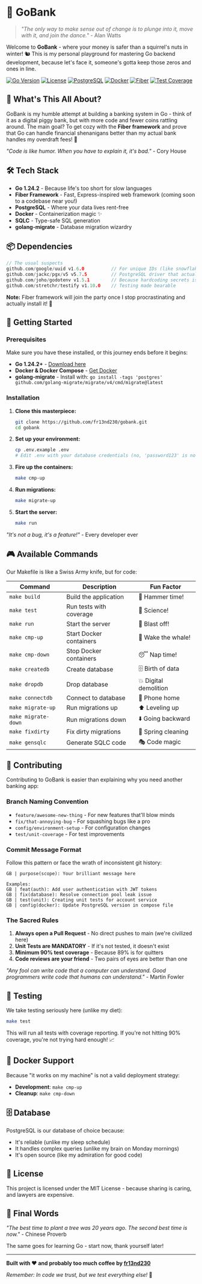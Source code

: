 # 🏦 GoBank

> *"The only way to make sense out of change is to plunge into it, move with it, and join the dance."* - Alan Watts

Welcome to **GoBank** - where your money is safer than a squirrel's nuts in winter! 🐿️ This is my personal playground for mastering Go backend development, because let's face it, someone's gotta keep those zeros and ones in line.

[![Go Version](https://img.shields.io/badge/Go-1.24.2-00ADD8?style=for-the-badge&logo=go)](https://golang.org/)
[![License](https://img.shields.io/badge/License-MIT-green.svg?style=for-the-badge)](https://opensource.org/licenses/MIT)
[![PostgreSQL](https://img.shields.io/badge/PostgreSQL-336791?style=for-the-badge&logo=postgresql&logoColor=white)](https://www.postgresql.org/)
[![Docker](https://img.shields.io/badge/Docker-2496ED?style=for-the-badge&logo=docker&logoColor=white)](https://www.docker.com/)
[![Fiber](https://img.shields.io/badge/Fiber-00ADD8?style=for-the-badge&logo=go&logoColor=white)](https://gofiber.io/)
[![Test Coverage](https://img.shields.io/badge/Coverage-90%25-brightgreen?style=for-the-badge)](https://github.com/fr13nd230/gobank)

## 🎯 What's This All About?

GoBank is my humble attempt at building a banking system in Go - think of it as a digital piggy bank, but with more code and fewer coins rattling around. The main goal? To get cozy with the **Fiber framework** and prove that Go can handle financial shenanigans better than my actual bank handles my overdraft fees! 💸

*"Code is like humor. When you have to explain it, it's bad."* - Cory House

## 🛠️ Tech Stack

- **Go 1.24.2** - Because life's too short for slow languages
- **Fiber Framework** - Fast, Express-inspired web framework (coming soon to a codebase near you!)
- **PostgreSQL** - Where your data lives rent-free
- **Docker** - Containerization magic ✨
- **SQLC** - Type-safe SQL generation
- **golang-migrate** - Database migration wizardry

## 📦 Dependencies

```go
// The usual suspects
github.com/google/uuid v1.6.0          // For unique IDs (like snowflakes, but digital)
github.com/jackc/pgx/v5 v5.7.5         // PostgreSQL driver that actually works
github.com/joho/godotenv v1.5.1        // Because hardcoding secrets is for amateurs
github.com/stretchr/testify v1.10.0    // Testing made bearable
```

**Note:** Fiber framework will join the party once I stop procrastinating and actually install it! 🎉

## 🚀 Getting Started

### Prerequisites

Make sure you have these installed, or this journey ends before it begins:

- **Go 1.24.2+** - [Download here](https://golang.org/dl/)
- **Docker & Docker Compose** - [Get Docker](https://www.docker.com/get-started)
- **golang-migrate** - Install with: `go install -tags 'postgres' github.com/golang-migrate/migrate/v4/cmd/migrate@latest`

### Installation

1. **Clone this masterpiece:**
   ```bash
   git clone https://github.com/fr13nd230/gobank.git
   cd gobank
   ```

2. **Set up your environment:**
   ```bash
   cp .env.example .env
   # Edit .env with your database credentials (no, 'password123' is not secure)
   ```

3. **Fire up the containers:**
   ```bash
   make cmp-up
   ```

4. **Run migrations:**
   ```bash
   make migrate-up
   ```

5. **Start the server:**
   ```bash
   make run
   ```

*"It's not a bug, it's a feature!"* - Every developer ever

## 🎮 Available Commands

Our Makefile is like a Swiss Army knife, but for code:

| Command | Description | Fun Factor |
|---------|-------------|------------|
| `make build` | Build the application | 🔨 Hammer time! |
| `make test` | Run tests with coverage | 🧪 Science! |
| `make run` | Start the server | 🚀 Blast off! |
| `make cmp-up` | Start Docker containers | 🐳 Wake the whale! |
| `make cmp-down` | Stop Docker containers | 😴 Nap time! |
| `make createdb` | Create database | 🗄️ Birth of data |
| `make dropdb` | Drop database | 💥 Digital demolition |
| `make connectdb` | Connect to database | 🔌 Phone home |
| `make migrate-up` | Run migrations up | ⬆️ Leveling up |
| `make migrate-down` | Run migrations down | ⬇️ Going backward |
| `make fixdirty` | Fix dirty migrations | 🧹 Spring cleaning |
| `make gensqlc` | Generate SQLC code | 🎭 Code magic |

## 🤝 Contributing

Contributing to GoBank is easier than explaining why you need another banking app:

### Branch Naming Convention
- `feature/awesome-new-thing` - For new features that'll blow minds
- `fix/that-annoying-bug` - For squashing bugs like a pro
- `config/environment-setup` - For configuration changes
- `test/unit-coverage` - For test improvements

### Commit Message Format
Follow this pattern or face the wrath of inconsistent git history:

```
GB | purpose(scope): Your brilliant message here

Examples:
GB | feat(auth): Add user authentication with JWT tokens
GB | fix(database): Resolve connection pool leak issue  
GB | test(unit): Creating unit tests for account service
GB | config(docker): Update PostgreSQL version in compose file
```

### The Sacred Rules

1. **Always open a Pull Request** - No direct pushes to main (we're civilized here)
2. **Unit Tests are MANDATORY** - If it's not tested, it doesn't exist
3. **Minimum 90% test coverage** - Because 89% is for quitters
4. **Code reviews are your friend** - Two pairs of eyes are better than one

*"Any fool can write code that a computer can understand. Good programmers write code that humans can understand."* - Martin Fowler

## 🧪 Testing

We take testing seriously here (unlike my diet):

```bash
make test
```

This will run all tests with coverage reporting. If you're not hitting 90% coverage, you're not trying hard enough! 📈

## 🐳 Docker Support

Because "it works on my machine" is not a valid deployment strategy:

- **Development**: `make cmp-up`
- **Cleanup**: `make cmp-down`

## 🗄️ Database

PostgreSQL is our database of choice because:
- It's reliable (unlike my sleep schedule)
- It handles complex queries (unlike my brain on Monday mornings)
- It's open source (like my admiration for good code)

## 📄 License

This project is licensed under the MIT License - because sharing is caring, and lawyers are expensive.

## 🎯 Final Words

*"The best time to plant a tree was 20 years ago. The second best time is now."* - Chinese Proverb

The same goes for learning Go - start now, thank yourself later!

---

**Built with ❤️ and probably too much coffee by [fr13nd230](https://github.com/fr13nd230)**

*Remember: In code we trust, but we test everything else!* 🚀